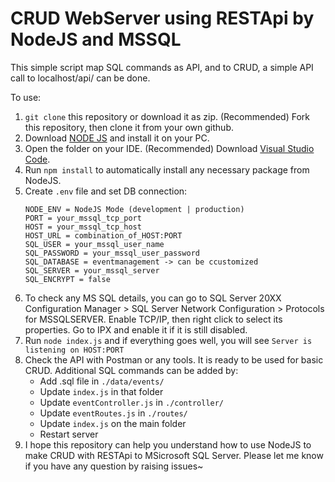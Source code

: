 ﻿# CRUD WebServer using RESTApi by NodeJS and MSSQL

This simple script map SQL commands as API, and to CRUD, a simple API call to localhost/api/ can be done.

To use:
1. ```git clone``` this repository or download it as zip. (Recommended) Fork this repository, then clone it from your own github.
2. Download [NODE JS](https://nodejs.org/en) and install it on your PC.
3. Open the folder on your IDE. (Recommended) Download [Visual Studio Code](https://code.visualstudio.com/).
4. Run ```npm install``` to automatically install any necessary package from NodeJS.
5. Create ```.env``` file and set DB connection:
   ```
   NODE_ENV = NodeJS Mode (development | production)
   PORT = your_mssql_tcp_port
   HOST = your_mssql_tcp_host
   HOST_URL = combination_of_HOST:PORT
   SQL_USER = your_mssql_user_name
   SQL_PASSWORD = your_mssql_user_password
   SQL_DATABASE = eventmanagement -> can be ccustomized
   SQL_SERVER = your_mssql_server
   SQL_ENCRYPT = false
   ```
6. To check any MS SQL details, you can go to SQL Server 20XX Configuration Manager > SQL Server Network Configuration > Protocols for MSSQLSERVER. Enable TCP/IP, then right click to select its properties. Go to IPX and enable it if it is still disabled.
7. Run ```node index.js``` and if everything goes well, you will see ```Server is listening on HOST:PORT```
8. Check the API with Postman or any tools. It is ready to be used for basic CRUD. Additional SQL commands can be added by:
   - Add .sql file in ```./data/events/```
   - Update ```index.js``` in that folder
   - Update ```eventController.js``` in ```./controller/```
   - Update ```eventRoutes.js``` in ```./routes/```
   - Update ```index.js``` on the main folder
   - Restart server
9. I hope this repository can help you understand how to use NodeJS to make CRUD with RESTApi to MSicrosoft SQL Server. Please let me know if you have any question by raising issues~
